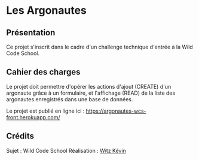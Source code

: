 # Les Argonautes

## Présentation

Ce projet s'inscrit dans le cadre d'un challenge technique d'entrée à la Wild Code School.

## Cahier des charges

Le projet doit permettre d'opérer les actions d'ajout (CREATE) d'un argonaute grâce à un formulaire, et l'affichage (READ) de la liste des argonautes enregistrés dans une base de données.

Le projet est publié en ligne ici : https://argonautes-wcs-front.herokuapp.com/

## Crédits

Sujet : Wild Code School
Réalisation : [Witz Kévin](https://github.com/witzkvn)
